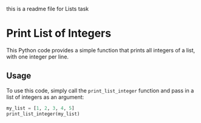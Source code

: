 this is a readme file for Lists task
# Print List of Integers

This Python code provides a simple function that prints all integers of a list, with one integer per line.

## Usage

To use this code, simply call the `print_list_integer` function and pass in a list of integers as an argument:

```python
my_list = [1, 2, 3, 4, 5]
print_list_integer(my_list)

